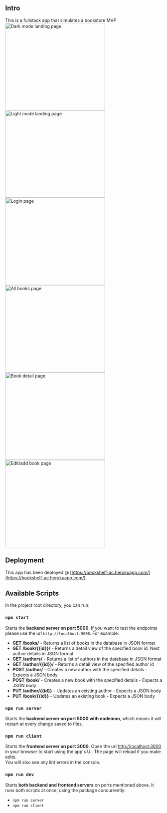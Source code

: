 ## Intro

This is a fullstack app that simulates a bookstore MVP 
<br />
<img src="https://i.ibb.co/Vqq76H4/Screen-Shot-2021-02-28-at-19-57-59.jpg" alt="Dark mode landing page" width="320" height="280"/>
<img src="https://i.ibb.co/pvThsyh/Screen-Shot-2021-02-28-at-19-58-12.jpg" alt="Light mode landing page" width="320" height="280"/>
<img src="https://i.ibb.co/gw2fZgR/Screen-Shot-2021-02-28-at-19-58-44.jpg" alt="Login page" width="320" height="280"/>
<img src="https://i.ibb.co/qxqspzM/Screen-Shot-2021-02-28-at-19-58-29.jpg" alt="All books page" width="320" height="280"/> 
<img src="https://i.ibb.co/cw8fk45/Screen-Shot-2021-02-28-at-19-59-43.jpg" alt="Book detail page" width="320" height="280"/>
<img src="https://i.ibb.co/BCWsLQR/Screen-Shot-2021-02-28-at-19-59-02.jpg" alt="Edit/add book page" width="320" height="280"/>



## Deployment

This app has been deployed @
[https://bookshelf-ac.herokuapp.com/](https://bookshelf-ac.herokuapp.com/) <br />

## Available Scripts

In the project root directory, you can run:

### `npm start`

Starts the **backend server on port 5000**. If you want to test the endpoints please
use the url `http://localhost:5000`. For example:

- **GET /books/** - Returns a list of books in the database in JSON format
- **GET /book/{{id}}/** - Returns a detail view of the specified book id. Nest author
  details in JSON format
- **GET /authors/** - Returns a list of authors in the database in JSON format
- **GET /author/{{id}}/** - Returns a detail view of the specified author id
- **POST /author/** - Creates a new author with the specified details - Expects a JSON
  body
- **POST /book/** - Creates a new book with the specified details - Expects a JSON body
- **PUT /author/{{id}}** - Updates an existing author - Expects a JSON body
- **PUT /book/{{id}}** - Updates an existing book - Expects a JSON body

### `npm run server`

Starts the **backend server on port 5000 with nodemon**, which means it will restart at
every change saved to files.<br />

### `npm run client`

Starts the **frontend server on port 3000**. Open the url
[http://localhost:3000](http://localhost:3000) in your browser to start using the app's
UI. The page will reload if you make edits.<br /> You will also see any lint errors in
the console.

### `npm run dev`

Starts **both backend and frontend servers** on ports mentioned above. It runs both
scripts at once, using the package concurrently:

- `npm run server`
- `npm run client`
